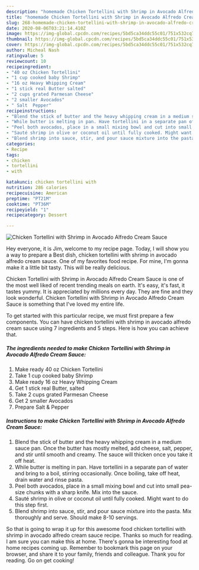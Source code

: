 ```yaml
---
description: "homemade Chicken Tortellini with Shrimp in Avocado Alfredo Cream Sauce recipe | how to make homemade Chicken Tortellini with Shrimp in Avocado Alfredo Cream Sauce"
title: "homemade Chicken Tortellini with Shrimp in Avocado Alfredo Cream Sauce recipe | how to make homemade Chicken Tortellini with Shrimp in Avocado Alfredo Cream Sauce"
slug: 268-homemade-chicken-tortellini-with-shrimp-in-avocado-alfredo-cream-sauce-recipe-how-to-make-homemade-chicken-tortellini-with-shrimp-in-avocado-alfredo-cream-sauce
date: 2020-08-06T03:21:14.410Z
image: https://img-global.cpcdn.com/recipes/5bd5ca34ddc55c01/751x532cq70/chicken-tortellini-with-shrimp-in-avocado-alfredo-cream-sauce-recipe-main-photo.jpg
thumbnail: https://img-global.cpcdn.com/recipes/5bd5ca34ddc55c01/751x532cq70/chicken-tortellini-with-shrimp-in-avocado-alfredo-cream-sauce-recipe-main-photo.jpg
cover: https://img-global.cpcdn.com/recipes/5bd5ca34ddc55c01/751x532cq70/chicken-tortellini-with-shrimp-in-avocado-alfredo-cream-sauce-recipe-main-photo.jpg
author: Micheal Nash
ratingvalue: 5
reviewcount: 10
recipeingredient:
- "40 oz Chicken Tortellini"
- "1 cup cooked baby Shrimp"
- "16 oz Heavy Whipping Cream"
- "1 stick real Butter salted"
- "2 cups grated Parmesan Cheese"
- "2 smaller Avocados"
- " Salt  Pepper"
recipeinstructions:
- "Blend the stick of butter and the heavy whipping cream in a medium sauce pan. Once the butter has mostly melted, add cheese, salt, pepper, and stir until smooth and creamy. The sauce will thicken once you take it off heat."
- "While butter is melting in pan. Have tortellini in a separate pan of water and bring to a boil, stirring occasionally. Once boiling, take off heat, drain water and rinse pasta."
- "Peel both avocados, place in a small mixing bowl and cut into small pea-size chunks with a sharp knife. Mix into the sauce."
- "Sauté shrimp in olive or coconut oil until fully cooked. Might want to do this step first."
- "Blend shrimp into sauce, stir, and pour sauce mixture into the pasta. Mix thoroughly and serve. Should make 8-10 servings."
categories:
- Recipe
tags:
- chicken
- tortellini
- with

katakunci: chicken tortellini with 
nutrition: 286 calories
recipecuisine: American
preptime: "PT21M"
cooktime: "PT36M"
recipeyield: "1"
recipecategory: Dessert

---
```



![Chicken Tortellini with Shrimp in Avocado Alfredo Cream Sauce](https://img-global.cpcdn.com/recipes/5bd5ca34ddc55c01/751x532cq70/chicken-tortellini-with-shrimp-in-avocado-alfredo-cream-sauce-recipe-main-photo.jpg)

Hey everyone, it is Jim, welcome to my recipe page. Today, I will show you a way to prepare a Best dish, chicken tortellini with shrimp in avocado alfredo cream sauce. One of my favorites food recipe. For mine, I'm gonna make it a little bit tasty. This will be really delicious.



Chicken Tortellini with Shrimp in Avocado Alfredo Cream Sauce is one of the most well liked of recent trending meals on earth. It's easy, it's fast, it tastes yummy. It is appreciated by millions every day. They are fine and they look wonderful. Chicken Tortellini with Shrimp in Avocado Alfredo Cream Sauce is something that I've loved my entire life.


To get started with this particular recipe, we must first prepare a few components. You can have chicken tortellini with shrimp in avocado alfredo cream sauce using 7 ingredients and 5 steps. Here is how you can achieve that.

<!--inarticleads1-->

##### The ingredients needed to make Chicken Tortellini with Shrimp in Avocado Alfredo Cream Sauce:

1. Make ready 40 oz Chicken Tortellini
1. Take 1 cup cooked baby Shrimp
1. Make ready 16 oz Heavy Whipping Cream
1. Get 1 stick real Butter, salted
1. Take 2 cups grated Parmesan Cheese
1. Get 2 smaller Avocados
1. Prepare  Salt &amp; Pepper




<!--inarticleads2-->

##### Instructions to make Chicken Tortellini with Shrimp in Avocado Alfredo Cream Sauce:

1. Blend the stick of butter and the heavy whipping cream in a medium sauce pan. Once the butter has mostly melted, add cheese, salt, pepper, and stir until smooth and creamy. The sauce will thicken once you take it off heat.
1. While butter is melting in pan. Have tortellini in a separate pan of water and bring to a boil, stirring occasionally. Once boiling, take off heat, drain water and rinse pasta.
1. Peel both avocados, place in a small mixing bowl and cut into small pea-size chunks with a sharp knife. Mix into the sauce.
1. Sauté shrimp in olive or coconut oil until fully cooked. Might want to do this step first.
1. Blend shrimp into sauce, stir, and pour sauce mixture into the pasta. Mix thoroughly and serve. Should make 8-10 servings.




So that is going to wrap it up for this awesome food chicken tortellini with shrimp in avocado alfredo cream sauce recipe. Thanks so much for reading. I am sure you can make this at home. There's gonna be interesting food at home recipes coming up. Remember to bookmark this page on your browser, and share it to your family, friends and colleague. Thank you for reading. Go on get cooking!
